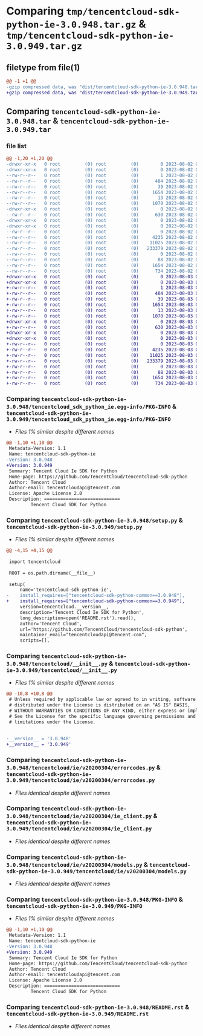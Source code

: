 # Comparing `tmp/tencentcloud-sdk-python-ie-3.0.948.tar.gz` & `tmp/tencentcloud-sdk-python-ie-3.0.949.tar.gz`

## filetype from file(1)

```diff
@@ -1 +1 @@
-gzip compressed data, was "dist/tencentcloud-sdk-python-ie-3.0.948.tar", last modified: Wed Aug  2 00:31:24 2023, max compression
+gzip compressed data, was "dist/tencentcloud-sdk-python-ie-3.0.949.tar", last modified: Thu Aug  3 00:27:38 2023, max compression
```

## Comparing `tencentcloud-sdk-python-ie-3.0.948.tar` & `tencentcloud-sdk-python-ie-3.0.949.tar`

### file list

```diff
@@ -1,20 +1,20 @@
-drwxr-xr-x   0 root         (0) root         (0)        0 2023-08-02 00:31:24.000000 tencentcloud-sdk-python-ie-3.0.948/
-drwxr-xr-x   0 root         (0) root         (0)        0 2023-08-02 00:31:24.000000 tencentcloud-sdk-python-ie-3.0.948/tencentcloud_sdk_python_ie.egg-info/
--rw-r--r--   0 root         (0) root         (0)        1 2023-08-02 00:31:24.000000 tencentcloud-sdk-python-ie-3.0.948/tencentcloud_sdk_python_ie.egg-info/dependency_links.txt
--rw-r--r--   0 root         (0) root         (0)      484 2023-08-02 00:31:24.000000 tencentcloud-sdk-python-ie-3.0.948/tencentcloud_sdk_python_ie.egg-info/SOURCES.txt
--rw-r--r--   0 root         (0) root         (0)       39 2023-08-02 00:31:24.000000 tencentcloud-sdk-python-ie-3.0.948/tencentcloud_sdk_python_ie.egg-info/requires.txt
--rw-r--r--   0 root         (0) root         (0)     1654 2023-08-02 00:31:24.000000 tencentcloud-sdk-python-ie-3.0.948/tencentcloud_sdk_python_ie.egg-info/PKG-INFO
--rw-r--r--   0 root         (0) root         (0)       13 2023-08-02 00:31:24.000000 tencentcloud-sdk-python-ie-3.0.948/tencentcloud_sdk_python_ie.egg-info/top_level.txt
--rw-r--r--   0 root         (0) root         (0)     1070 2023-08-02 00:31:24.000000 tencentcloud-sdk-python-ie-3.0.948/setup.py
-drwxr-xr-x   0 root         (0) root         (0)        0 2023-08-02 00:31:24.000000 tencentcloud-sdk-python-ie-3.0.948/tencentcloud/
--rw-r--r--   0 root         (0) root         (0)      630 2023-08-02 00:31:24.000000 tencentcloud-sdk-python-ie-3.0.948/tencentcloud/__init__.py
-drwxr-xr-x   0 root         (0) root         (0)        0 2023-08-02 00:31:24.000000 tencentcloud-sdk-python-ie-3.0.948/tencentcloud/ie/
-drwxr-xr-x   0 root         (0) root         (0)        0 2023-08-02 00:31:24.000000 tencentcloud-sdk-python-ie-3.0.948/tencentcloud/ie/v20200304/
--rw-r--r--   0 root         (0) root         (0)        0 2023-08-02 00:31:24.000000 tencentcloud-sdk-python-ie-3.0.948/tencentcloud/ie/v20200304/__init__.py
--rw-r--r--   0 root         (0) root         (0)     4235 2023-08-02 00:31:24.000000 tencentcloud-sdk-python-ie-3.0.948/tencentcloud/ie/v20200304/errorcodes.py
--rw-r--r--   0 root         (0) root         (0)    11025 2023-08-02 00:31:24.000000 tencentcloud-sdk-python-ie-3.0.948/tencentcloud/ie/v20200304/ie_client.py
--rw-r--r--   0 root         (0) root         (0)   233379 2023-08-02 00:31:24.000000 tencentcloud-sdk-python-ie-3.0.948/tencentcloud/ie/v20200304/models.py
--rw-r--r--   0 root         (0) root         (0)        0 2023-08-02 00:31:24.000000 tencentcloud-sdk-python-ie-3.0.948/tencentcloud/ie/__init__.py
--rw-r--r--   0 root         (0) root         (0)       88 2023-08-02 00:31:24.000000 tencentcloud-sdk-python-ie-3.0.948/setup.cfg
--rw-r--r--   0 root         (0) root         (0)     1654 2023-08-02 00:31:24.000000 tencentcloud-sdk-python-ie-3.0.948/PKG-INFO
--rw-r--r--   0 root         (0) root         (0)      734 2023-08-02 00:31:24.000000 tencentcloud-sdk-python-ie-3.0.948/README.rst
+drwxr-xr-x   0 root         (0) root         (0)        0 2023-08-03 00:27:38.000000 tencentcloud-sdk-python-ie-3.0.949/
+drwxr-xr-x   0 root         (0) root         (0)        0 2023-08-03 00:27:38.000000 tencentcloud-sdk-python-ie-3.0.949/tencentcloud_sdk_python_ie.egg-info/
+-rw-r--r--   0 root         (0) root         (0)        1 2023-08-03 00:27:38.000000 tencentcloud-sdk-python-ie-3.0.949/tencentcloud_sdk_python_ie.egg-info/dependency_links.txt
+-rw-r--r--   0 root         (0) root         (0)      484 2023-08-03 00:27:38.000000 tencentcloud-sdk-python-ie-3.0.949/tencentcloud_sdk_python_ie.egg-info/SOURCES.txt
+-rw-r--r--   0 root         (0) root         (0)       39 2023-08-03 00:27:38.000000 tencentcloud-sdk-python-ie-3.0.949/tencentcloud_sdk_python_ie.egg-info/requires.txt
+-rw-r--r--   0 root         (0) root         (0)     1654 2023-08-03 00:27:38.000000 tencentcloud-sdk-python-ie-3.0.949/tencentcloud_sdk_python_ie.egg-info/PKG-INFO
+-rw-r--r--   0 root         (0) root         (0)       13 2023-08-03 00:27:38.000000 tencentcloud-sdk-python-ie-3.0.949/tencentcloud_sdk_python_ie.egg-info/top_level.txt
+-rw-r--r--   0 root         (0) root         (0)     1070 2023-08-03 00:27:38.000000 tencentcloud-sdk-python-ie-3.0.949/setup.py
+drwxr-xr-x   0 root         (0) root         (0)        0 2023-08-03 00:27:38.000000 tencentcloud-sdk-python-ie-3.0.949/tencentcloud/
+-rw-r--r--   0 root         (0) root         (0)      630 2023-08-03 00:27:38.000000 tencentcloud-sdk-python-ie-3.0.949/tencentcloud/__init__.py
+drwxr-xr-x   0 root         (0) root         (0)        0 2023-08-03 00:27:38.000000 tencentcloud-sdk-python-ie-3.0.949/tencentcloud/ie/
+drwxr-xr-x   0 root         (0) root         (0)        0 2023-08-03 00:27:38.000000 tencentcloud-sdk-python-ie-3.0.949/tencentcloud/ie/v20200304/
+-rw-r--r--   0 root         (0) root         (0)        0 2023-08-03 00:27:38.000000 tencentcloud-sdk-python-ie-3.0.949/tencentcloud/ie/v20200304/__init__.py
+-rw-r--r--   0 root         (0) root         (0)     4235 2023-08-03 00:27:38.000000 tencentcloud-sdk-python-ie-3.0.949/tencentcloud/ie/v20200304/errorcodes.py
+-rw-r--r--   0 root         (0) root         (0)    11025 2023-08-03 00:27:38.000000 tencentcloud-sdk-python-ie-3.0.949/tencentcloud/ie/v20200304/ie_client.py
+-rw-r--r--   0 root         (0) root         (0)   233379 2023-08-03 00:27:38.000000 tencentcloud-sdk-python-ie-3.0.949/tencentcloud/ie/v20200304/models.py
+-rw-r--r--   0 root         (0) root         (0)        0 2023-08-03 00:27:38.000000 tencentcloud-sdk-python-ie-3.0.949/tencentcloud/ie/__init__.py
+-rw-r--r--   0 root         (0) root         (0)       88 2023-08-03 00:27:38.000000 tencentcloud-sdk-python-ie-3.0.949/setup.cfg
+-rw-r--r--   0 root         (0) root         (0)     1654 2023-08-03 00:27:38.000000 tencentcloud-sdk-python-ie-3.0.949/PKG-INFO
+-rw-r--r--   0 root         (0) root         (0)      734 2023-08-03 00:27:38.000000 tencentcloud-sdk-python-ie-3.0.949/README.rst
```

### Comparing `tencentcloud-sdk-python-ie-3.0.948/tencentcloud_sdk_python_ie.egg-info/PKG-INFO` & `tencentcloud-sdk-python-ie-3.0.949/tencentcloud_sdk_python_ie.egg-info/PKG-INFO`

 * *Files 1% similar despite different names*

```diff
@@ -1,10 +1,10 @@
 Metadata-Version: 1.1
 Name: tencentcloud-sdk-python-ie
-Version: 3.0.948
+Version: 3.0.949
 Summary: Tencent Cloud Ie SDK for Python
 Home-page: https://github.com/TencentCloud/tencentcloud-sdk-python
 Author: Tencent Cloud
 Author-email: tencentcloudapi@tencent.com
 License: Apache License 2.0
 Description: ============================
         Tencent Cloud SDK for Python
```

### Comparing `tencentcloud-sdk-python-ie-3.0.948/setup.py` & `tencentcloud-sdk-python-ie-3.0.949/setup.py`

 * *Files 1% similar despite different names*

```diff
@@ -4,15 +4,15 @@
 
 import tencentcloud
 
 ROOT = os.path.dirname(__file__)
 
 setup(
     name='tencentcloud-sdk-python-ie',
-    install_requires=["tencentcloud-sdk-python-common==3.0.948"],
+    install_requires=["tencentcloud-sdk-python-common==3.0.949"],
     version=tencentcloud.__version__,
     description='Tencent Cloud Ie SDK for Python',
     long_description=open('README.rst').read(),
     author='Tencent Cloud',
     url='https://github.com/TencentCloud/tencentcloud-sdk-python',
     maintainer_email="tencentcloudapi@tencent.com",
     scripts=[],
```

### Comparing `tencentcloud-sdk-python-ie-3.0.948/tencentcloud/__init__.py` & `tencentcloud-sdk-python-ie-3.0.949/tencentcloud/__init__.py`

 * *Files 1% similar despite different names*

```diff
@@ -10,8 +10,8 @@
 # Unless required by applicable law or agreed to in writing, software
 # distributed under the License is distributed on an "AS IS" BASIS,
 # WITHOUT WARRANTIES OR CONDITIONS OF ANY KIND, either express or implied.
 # See the License for the specific language governing permissions and
 # limitations under the License.
 
 
-__version__ = '3.0.948'
+__version__ = '3.0.949'
```

### Comparing `tencentcloud-sdk-python-ie-3.0.948/tencentcloud/ie/v20200304/errorcodes.py` & `tencentcloud-sdk-python-ie-3.0.949/tencentcloud/ie/v20200304/errorcodes.py`

 * *Files identical despite different names*

### Comparing `tencentcloud-sdk-python-ie-3.0.948/tencentcloud/ie/v20200304/ie_client.py` & `tencentcloud-sdk-python-ie-3.0.949/tencentcloud/ie/v20200304/ie_client.py`

 * *Files identical despite different names*

### Comparing `tencentcloud-sdk-python-ie-3.0.948/tencentcloud/ie/v20200304/models.py` & `tencentcloud-sdk-python-ie-3.0.949/tencentcloud/ie/v20200304/models.py`

 * *Files identical despite different names*

### Comparing `tencentcloud-sdk-python-ie-3.0.948/PKG-INFO` & `tencentcloud-sdk-python-ie-3.0.949/PKG-INFO`

 * *Files 1% similar despite different names*

```diff
@@ -1,10 +1,10 @@
 Metadata-Version: 1.1
 Name: tencentcloud-sdk-python-ie
-Version: 3.0.948
+Version: 3.0.949
 Summary: Tencent Cloud Ie SDK for Python
 Home-page: https://github.com/TencentCloud/tencentcloud-sdk-python
 Author: Tencent Cloud
 Author-email: tencentcloudapi@tencent.com
 License: Apache License 2.0
 Description: ============================
         Tencent Cloud SDK for Python
```

### Comparing `tencentcloud-sdk-python-ie-3.0.948/README.rst` & `tencentcloud-sdk-python-ie-3.0.949/README.rst`

 * *Files identical despite different names*


